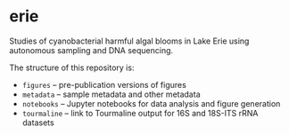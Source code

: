# erie

Studies of cyanobacterial harmful algal blooms in Lake Erie using autonomous sampling and DNA sequencing.

The structure of this repository is:

* `figures` – pre-publication versions of figures
* `metadata` – sample metadata and other metadata
* `notebooks` – Jupyter notebooks for data analysis and figure generation
* `tourmaline` – link to Tourmaline output for 16S and 18S-ITS rRNA datasets

